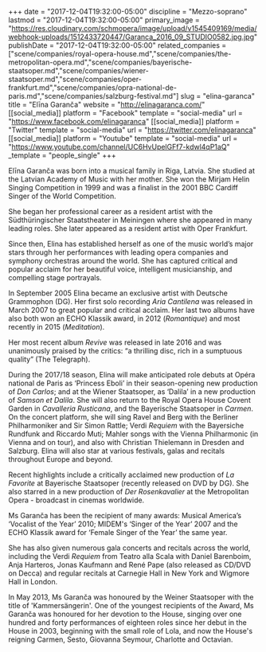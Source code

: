 +++
date = "2017-12-04T19:32:00-05:00"
discipline = "Mezzo-soprano"
lastmod = "2017-12-04T19:32:00-05:00"
primary_image = "https://res.cloudinary.com/schmopera/image/upload/v1545409169/media/webhook-uploads/1512433720447/Garanca_2016_09_STUDIO0582.jpg.jpg"
publishDate = "2017-12-04T19:32:00-05:00"
related_companies = ["scene/companies/royal-opera-house.md","scene/companies/the-metropolitan-opera.md","scene/companies/bayerische-staatsoper.md","scene/companies/wiener-staatsoper.md","scene/companies/oper-frankfurt.md","scene/companies/opra-national-de-paris.md","scene/companies/salzburg-festival.md"]
slug = "elina-garanca"
title = "Elīna Garanča"
website = "http://elinagaranca.com/"
[[social_media]]
platform = "Facebook"
template = "social-media"
url = "https://www.facebook.com/elinagaranca"
[[social_media]]
platform = "Twitter"
template = "social-media"
url = "https://twitter.com/elinagaranca"
[[social_media]]
platform = "Youtube"
template = "social-media"
url = "https://www.youtube.com/channel/UC6HvUpelGFf7-kdwl4qP1aQ"
_template = "people_single"
+++

Elīna Garanča was born into a musical family in Riga, Latvia. She studied at the Latvian Academy of Music with her mother. She won the Mirjam Helin Singing Competition in 1999 and was a finalist in the 2001 BBC Cardiff Singer of the World Competition.

She began her professional career as a resident artist with the Südthüringischer Staatstheater in Meiningen where she appeared in many leading roles. She later appeared as a resident artist with Oper Frankfurt.

Since then, Elina has established herself as one of the music world’s major stars through her performances with leading opera companies and symphony orchestras around the world. She has captured critical and popular acclaim for her beautiful voice, intelligent musicianship, and compelling stage portrayals.

In September 2005 Elina became an exclusive artist with Deutsche Grammophon (DG). Her first solo recording *Aria Cantilena* was released in March 2007 to great popular and critical acclaim. Her last two albums have also both won an ECHO Klassik award, in 2012 (*Romantique*) and most recently in 2015 (*Meditation*).

Her most recent album *Revive* was released in late 2016 and was unanimously praised by the critics: “a thrilling disc, rich in a sumptuous quality” (The Telegraph).

During the 2017/18 season, Elina will make anticipated role debuts at Opéra national de Paris as ‘Princess Eboli’ in their season-opening new production of *Don Carlos*; and at the Wiener Staatsoper, as ‘Dalila’ in a new production of *Samson et Dalila*. She will also return to the Royal Opera House Covent Garden in *Cavalleria Rusticana*, and the Bayerische Staatsoper in *Carmen*. On the concert platform, she will sing Ravel and Berg with the Berliner Philharmoniker and Sir Simon Rattle; Verdi *Requiem* with the Bayersiche Rundfunk and Riccardo Muti; Mahler songs with the Vienna Philharmonic (in Vienna and on tour), and also with Christian Thielemann in Dresden and Salzburg. Elina will also star at various festivals, galas and recitals throughout Europe and beyond.

Recent highlights include a critically acclaimed new production of *La Favorite* at Bayerische Staatsoper (recently released on DVD by DG). She also starred in a new production of *Der Rosenkavalier* at the Metropolitan Opera - broadcast in cinemas worldwide.

Ms Garanča has been the recipient of many awards: Musical America’s ‘Vocalist of the Year’ 2010; MIDEM's ‘Singer of the Year’ 2007 and the ECHO Klassik award for ‘Female Singer of the Year’ the same year.

She has also given numerous gala concerts and recitals across the world, including the Verdi *Requiem* from Teatro alla Scala with Daniel Barenboim, Anja Harteros, Jonas Kaufmann and René Pape (also released as CD/DVD on Decca) and regular recitals at Carnegie Hall in New York and Wigmore Hall in London.

In May 2013, Ms Garanča was honoured by the Weiner Staatsoper with the title of 'Kammersängerin'. One of the youngest recipients of the Award, Ms Garanča was honoured for her devotion to the House, singing over one hundred and forty performances of eighteen roles since her debut in the House in 2003, beginning with the small role of Lola, and now the House's reigning Carmen, Sesto, Giovanna Seymour, Charlotte and Octavian.
